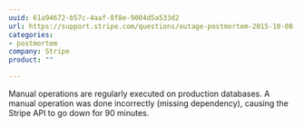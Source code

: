 ```yaml
---
uuid: 61a94672-b57c-4aaf-8f8e-9004d5a533d2
url: https://support.stripe.com/questions/outage-postmortem-2015-10-08-utc
categories:
- postmortem
company: Stripe
product: ""

---
```


Manual operations are regularly executed on production databases. A manual operation was done incorrectly (missing dependency), causing the Stripe API to go down for 90 minutes.
